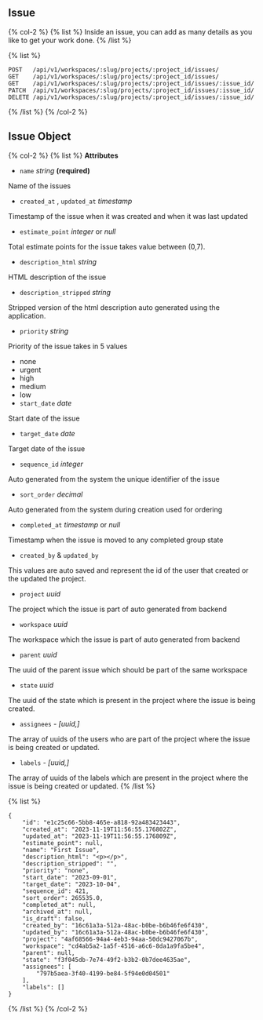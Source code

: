 ## Issue

{% col-2 %}
{% list %}
Inside an issue, you can add as many details as you like to get your work done.
{% /list %}

{% list %}

```
POST   /api/v1/workspaces/:slug/projects/:project_id/issues/
GET    /api/v1/workspaces/:slug/projects/:project_id/issues/
GET    /api/v1/workspaces/:slug/projects/:project_id/issues/:issue_id/
PATCH  /api/v1/workspaces/:slug/projects/:project_id/issues/:issue_id/
DELETE /api/v1/workspaces/:slug/projects/:project_id/issues/:issue_id/
```

{% /list %}
{% /col-2 %}

## Issue Object

{% col-2 %}
{% list %}
**Attributes**

- `name` _string_ **(required)**

Name of the issues

- `created_at` , `updated_at` _timestamp_

Timestamp of the issue when it was created and when it was last updated

- `estimate_point` _integer_ or _null_

Total estimate points for the issue takes value between (0,7).

- `description_html` _string_

HTML description of the issue

- `description_stripped` _string_

Stripped version of the html description auto generated using the application.

- `priority` _string_

Priority of the issue takes in 5 values

- none
- urgent
- high
- medium
- low
- `start_date` _date_

Start date of the issue

- `target_date` _date_

Target date of the issue

- `sequence_id` _integer_

Auto generated from the system the unique identifier of the issue

- `sort_order` _decimal_

Auto generated from the system during creation used for ordering

- `completed_at` _timestamp_ or _null_

Timestamp when the issue is moved to any completed group state

- `created_by` & `updated_by`

This values are auto saved and represent the id of the user that created or the updated the project.

- `project` _uuid_

The project which the issue is part of auto generated from backend

- `workspace` _uuid_

The workspace which the issue is part of auto generated from backend

- `parent` _uuid_

The uuid of the parent issue which should be part of the same workspace

- `state` _uuid_

The uuid of the state which is present in the project where the issue is being created.

- `assignees` - _[uuid,]_

The array of uuids of the users who are part of the project where the issue is being created or updated.

- `labels` - _[uuid,]_

The array of uuids of the labels which are present in the project where the issue is being created or updated.
{% /list %}

{% list %}

```
{
	"id": "e1c25c66-5bb8-465e-a818-92a483423443",
	"created_at": "2023-11-19T11:56:55.176802Z",
	"updated_at": "2023-11-19T11:56:55.176809Z",
	"estimate_point": null,
	"name": "First Issue",
	"description_html": "<p></p>",
	"description_stripped": "",
	"priority": "none",
	"start_date": "2023-09-01",
	"target_date": "2023-10-04",
	"sequence_id": 421,
	"sort_order": 265535.0,
	"completed_at": null,
	"archived_at": null,
	"is_draft": false,
	"created_by": "16c61a3a-512a-48ac-b0be-b6b46fe6f430",
	"updated_by": "16c61a3a-512a-48ac-b0be-b6b46fe6f430",
	"project": "4af68566-94a4-4eb3-94aa-50dc9427067b",
	"workspace": "cd4ab5a2-1a5f-4516-a6c6-8da1a9fa5be4",
	"parent": null,
	"state": "f3f045db-7e74-49f2-b3b2-0b7dee4635ae",
	"assignees": [
		"797b5aea-3f40-4199-be84-5f94e0d04501"
	],
	"labels": []
}
```

{% /list %}
{% /col-2 %}